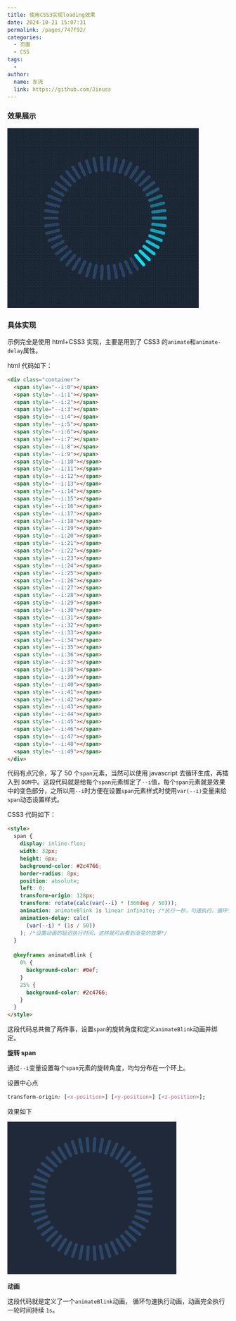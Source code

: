 ```yaml
---
title: 使用CSS3实现loading效果
date: 2024-10-21 15:07:31
permalink: /pages/747f92/
categories:
  - 页面
  - CSS
tags:
  -
author:
  name: 东流
  link: https://github.com/Jinuss
---
```


### 效果展示

<img src="../../Demo/gif/loading.gif">

### 具体实现

示例完全是使用 html+CSS3 实现，主要是用到了 CSS3 的`animate`和`animate-delay`属性。

html 代码如下：

```html
<div class="container">
  <span style="--i:0"></span>
  <span style="--i:1"></span>
  <span style="--i:2"></span>
  <span style="--i:3"></span>
  <span style="--i:4"></span>
  <span style="--i:5"></span>
  <span style="--i:6"></span>
  <span style="--i:7"></span>
  <span style="--i:8"></span>
  <span style="--i:9"></span>
  <span style="--i:10"></span>
  <span style="--i:11"></span>
  <span style="--i:12"></span>
  <span style="--i:13"></span>
  <span style="--i:14"></span>
  <span style="--i:15"></span>
  <span style="--i:16"></span>
  <span style="--i:17"></span>
  <span style="--i:18"></span>
  <span style="--i:19"></span>
  <span style="--i:20"></span>
  <span style="--i:21"></span>
  <span style="--i:22"></span>
  <span style="--i:23"></span>
  <span style="--i:24"></span>
  <span style="--i:25"></span>
  <span style="--i:26"></span>
  <span style="--i:27"></span>
  <span style="--i:28"></span>
  <span style="--i:29"></span>
  <span style="--i:30"></span>
  <span style="--i:31"></span>
  <span style="--i:32"></span>
  <span style="--i:33"></span>
  <span style="--i:34"></span>
  <span style="--i:35"></span>
  <span style="--i:36"></span>
  <span style="--i:37"></span>
  <span style="--i:38"></span>
  <span style="--i:39"></span>
  <span style="--i:40"></span>
  <span style="--i:41"></span>
  <span style="--i:42"></span>
  <span style="--i:43"></span>
  <span style="--i:44"></span>
  <span style="--i:45"></span>
  <span style="--i:46"></span>
  <span style="--i:47"></span>
  <span style="--i:48"></span>
  <span style="--i:49"></span>
</div>
```

代码有点冗余，写了 50 个`span`元素，当然可以使用 javascript 去循环生成，再插入到 `DOM`中。这段代码就是给每个`span`元素绑定了`--i`值，每个`span`元素就是效果中的变色部分，之所以用`--i`时方便在设置`span`元素样式时使用`var(--i)`变量来给`span`动态设置样式。

CSS3 代码如下：

```html
<style>
  span {
    display: inline-flex;
    width: 32px;
    height: 6px;
    background-color: #2c4766;
    border-radius: 8px;
    position: absolute;
    left: 0;
    transform-origin: 128px;
    transform: rotate(calc(var(--i) * (360deg / 50)));
    animation: animateBlink 1s linear infinite; /*执行一秒，匀速执行，循环*/
    animation-delay: calc(
      (var(--i) * (1s / 50))
    ); /*设置动画的延迟执行时间，这样就可以看到渐变的效果*/
  }

  @keyframes animateBlink {
    0% {
      background-color: #0ef;
    }
    25% {
      background-color: #2c4766;
    }
  }
</style>
```

这段代码总共做了两件事，设置`span`的旋转角度和定义`animateBlink`动画并绑定。

**旋转 span**

通过`--i`变量设置每个`span`元素的旋转角度，均匀分布在一个环上。

设置中心点

```css
transform-origin: [<x-position>] [<y-position>] [<z-position>];
```

效果如下

<img src="../../Demo/image/disloading.png"/>

**动画**

这段代码就是定义了一个`animateBlink`动画， 循环匀速执行动画，动画完全执行一轮时间持续 `1s`。
